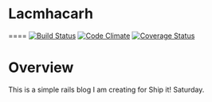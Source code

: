 # Lacmhacarh
====
[![Build Status](https://travis-ci.org/danielbonnell/rails-blog.svg?branch=master)](https://travis-ci.org/danielbonnell/rails-blog)
[![Code Climate](https://codeclimate.com/github/danielbonnell/rails-blog.png)](https://codeclimate.com/github/danielbonnell/rails-blog)
[![Coverage Status](https://coveralls.io/repos/danielbonnell/rails-blog/badge.png)](https://coveralls.io/r/danielbonnell/rails-blog)

# Overview
This is a simple rails blog I am creating for Ship it! Saturday.
